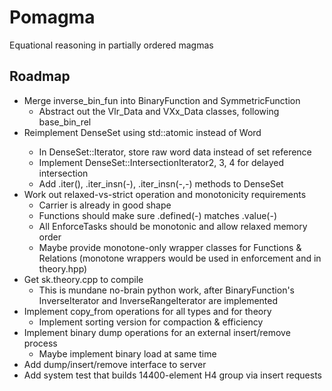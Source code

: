 Pomagma
=======

Equational reasoning in partially ordered magmas

Roadmap
-------

- Merge inverse_bin_fun into BinaryFunction and SymmetricFunction
    - Abstract out the Vlr_Data and VXx_Data classes, following base_bin_rel
- Reimplement DenseSet using std::atomic<Word> instead of Word
    - In DenseSet::Iterator, store raw word data instead of set reference
    - Implement DenseSet::IntersectionIterator2, 3, 4 for delayed intersection
    - Add .iter(), .iter_insn(-), .iter_insn(-,-) methods to DenseSet
- Work out relaxed-vs-strict operation and monotonicity requirements
    - Carrier is already in good shape
    - Functions should make sure .defined(-) matches .value(-)
    - All EnforceTasks should be monotonic and allow relaxed memory order
    - Maybe provide monotone-only wrapper classes for Functions & Relations
      (monotone wrappers would be used in enforcement and in theory.hpp)
- Get sk.theory.cpp to compile
    - This is mundane no-brain python work, after BinaryFunction's
      InverseIterator and InverseRangeIterator are implemented
- Implement copy_from operations for all types and for theory
    - Implement sorting version for compaction & efficiency
- Implement binary dump operations for an external insert/remove process
    - Maybe implement binary load at same time
- Add dump/insert/remove interface to server
- Add system test that builds 14400-element H4 group via insert requests
